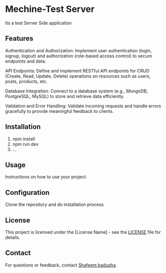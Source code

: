 # Mechine-Test Server

Its a test Server Side application

## Features

Authentication and Authorization: Implement user authentication (login, signup, logout) and authorization (role-based access control) to secure endpoints and data.

API Endpoints: Define and implement RESTful API endpoints for CRUD (Create, Read, Update, Delete) operations on resources such as users, posts, products, etc.

Database Integration: Connect to a database system (e.g., MongoDB, PostgreSQL, MySQL) to store and retrieve data efficiently.

Validation and Error Handling: Validate incoming requests and handle errors gracefully to provide meaningful feedback to clients.

## Installation

1. npm install
2. npm run dev
3. ...

## Usage

Instructions on how to use your project.

## Configuration

Clone the repository and do installation process

## License

This project is licensed under the [License Name] - see the [LICENSE](LICENSE) file for details.

## Contact

For questions or feedback, contact [Shafeem badusha](mailto:shafeemshan5303@gmail.com).
